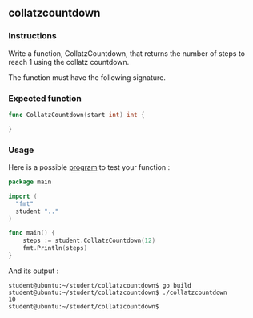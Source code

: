 ## collatzcountdown

### Instructions

Write a function, CollatzCountdown, that returns the number of steps to reach 1 using the collatz countdown.

The function must have the following signature.

### Expected function

```go
func CollatzCountdown(start int) int {

}
```

### Usage

Here is a possible [program](TODO-LINK) to test your function :

```go
package main

import (
  "fmt"
  student ".."
)

func main() {
	steps := student.CollatzCountdown(12)
	fmt.Println(steps)
}
```

And its output :

```console
student@ubuntu:~/student/collatzcountdown$ go build
student@ubuntu:~/student/collatzcountdown$ ./collatzcountdown
10
student@ubuntu:~/student/collatzcountdown$
```
